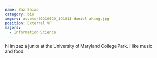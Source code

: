 ```yaml
---
name: Zaz Shiao
category: bio
imgsrc: assets/20210629_191913-daniel-zhang.jpg
position: External VP
majors:
  - Information Science
---
```

hi im zaz a junior at the University of Maryland College Park. I like music and food